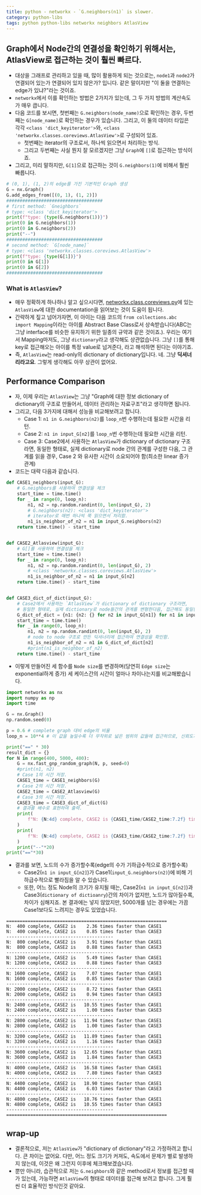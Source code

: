 ```yaml
---
title: python - networkx - `G.neighbors(n1)` is slower.
category: python-libs
tags: python python-libs networkx neighbors AtlasView
---
```


## Graph에서 Node간의 연결성을 확인하기 위해서는, AtlasView로 접근하는 것이 훨씬 빠르다. 

- 대상을 그래프로 관리하고 있을 때, 많이 활용하게 되는 것으로는, `node1`과 `node2`가 연결되어 있는가 연결되어 있지 않은가? 입니다. 같은 말이지만 "이 둘을 연결하는 edge가 있냐?"라는 것이죠. 
- `networkx`에서 이를 확인하는 방법은 2가지가 있는데, 그 두 가지 방법의 계산속도가 매우 큽니다. 
- 다음 코드를 보시면, 첫번째는 `G.neighbors(node_name)`으로 확인하는 경우, 두번째는 `G[node_name]`로 확인하는 경우가 있습니다. 그리고, 이 둘의 데이터 타입은 각각 `<class 'dict_keyiterator'>`와, `<class 'networkx.classes.coreviews.AtlasView'>`로 구성되어 있죠. 
    - 첫번째는 iterator의 구조로서, 하나씩 읽으면서 처리하는 방식. 
    - 그리고 두번째는 사실 뭔지 잘 모르겠지만 그냥 `Graph`에 `[]`로 접근하는 방식이죠.
- 그리고, 미리 말하지만, `G[1]`으로 접근하는 것이 `G.neighbors(1)`에 비해서 훨씬 빠릅니다.

```python
# (0, 1), (1, 2)의 edge를 가진 기본적인 Graph 생성
G = nx.Graph()
G.add_edges_from([(0, 1), (1, 2)])
####################################
# first method: `Gneighbors`
# type: <class 'dict_keyiterator'>
print(f"type: {type(G.neighbors(1))}")
print(0 in G.neighbors(1))
print(0 in G.neighbors(2))
print("--")
####################################
# second method: `G[node_name]`
# type: <class 'networkx.classes.coreviews.AtlasView'>
print(f"type: {type(G[1])}")
print(0 in G[1])
print(0 in G[2])
####################################
```

### What is `AtlasView`?

- 매우 정확하게 하나하나 알고 싶으시다면, [networkx.class.coreviews.py](https://github.com/networkx/networkx/blob/master/networkx/classes/coreviews.py)에 있는 `AtlasView`에 대한 documentation을 읽어보는 것이 도움이 됩니다. 
- 간략하게 짚고 넘어가자면, 이 아이는 다음 코드의 `from collections.abc import Mapping`이라는 아이를 Abstract Base Class로서 상속받습니다(ABC는 그냥 interface를 비슷한 유지하기 위한 일종의 규약과 같은 것이죠.). 우리는 여기서 Mapping마저도, 그냥 `dictionary`라고 생각해도 상관없습니다. 그냥 `[]`를 통해 key로 접근해오는 아이를 특정 value로 넘겨준다, 라고 해석하면 된다는 이야기죠.
- 즉, `AtlasView`는 read-only의 dictionary of dictionary입니다. 네. 그냥 **딕셔너리라고요**. 그렇게 생각해도 아무 상관이 없어요.


## Performance Comparison 

- 자, 이제 우리는 `AtlasView`는 그냥 "Graph에 대한 정보 dictionary of dictionary의 구조로 만들어서, 데이터 관리하는 자료구조"라고 생각하면 됩니다. 
- 그리고, 다음 3가지에 대해서 성능을 비교해보려고 합니다. 
    - Case 1: `n1 in G.neighbors(n2)`를 `loop_n`번 수행하는데 필요한 시간을 리턴. 
    - Case 2: `n1 in input_G[n2]`를 `loop_n`번 수행하는데 필요한 시간을 리턴. 
    - Case 3: Case2에서 사용하는 `AtlasView`가 dictionary of dictionary 구조라면, 동일한 형태로, 실제 dictionary로 node 간의 관계를 구성한 다음, 그 관계를 읽을 경우, Case 2 와 유사한 시간이 소요되어야 함(최소한 linear 증가 관계)
- 코드는 대략 다음과 같습니다.

```python
def CASE1_neighbors(input_G):
    # G.neighbors를 사용하여 연결성을 체크
    start_time = time.time()
    for _ in range(0, loop_n):
        n1, n2 = np.random.randint(0, len(input_G), 2)
        # G.neighbors(n2): <class 'dict_keyiterator'>
        # iterator로 매번 하나씩 쭉 읽으면서 처리함.
        n1_is_neighbor_of_n2 = n1 in input_G.neighbors(n2)
    return time.time() - start_time


def CASE2_Atlasview(input_G):
    # G[]를 사용하여 연결성을 체크
    start_time = time.time()
    for _ in range(0, loop_n):
        n1, n2 = np.random.randint(0, len(input_G), 2)
        # <class 'networkx.classes.coreviews.AtlasView'>
        n1_is_neighbor_of_n2 = n1 in input_G[n2]
    return time.time() - start_time


def CASE3_dict_of_dict(input_G):
    # Case2에서 사용하는 `AtlasView`가 dictionary of dictionary 구조라면, 
    # 동일한 형태로, 실제 dictionary로 node들간의 관계를 변형한다음, 접근해도 동일한 결과가 나와야함.
    G_dict_of_dict = {n1: {n2: {} for n2 in input_G[n1]} for n1 in input_G}
    start_time = time.time()
    for _ in range(0, loop_n):
        n1, n2 = np.random.randint(0, len(input_G), 2)
        # node to node 구조로 만든 딕셔너리에 접근하여 연결성을 확인함.
        n1_is_neighbor_of_n2 = n1 in G_dict_of_dict[n2]
        #print(n1_is_neighbor_of_n2)
    return time.time() - start_time
```

- 이렇게 만들어진 세 함수를 `Node size`를 변경하며(당연히 `Edge size`는 exponential하게 증가) 세 케이스간의 시간이 얼마나 차이나는지를 비교해봤습니다.


```python
import networkx as nx
import numpy as np
import time

G = nx.Graph()
np.random.seed(0)

p = 0.6 # complete graph 대비 edge의 비율
loop_n = 10**4 # 이 값을 높일수록 더 무작위로 넓은 범위의 값들에 접근하므로, 신뢰도가올라감. 

print("==" * 30)
result_dict = {}
for N in range(400, 5000, 400):
    G = nx.fast_gnp_random_graph(N, p, seed=0)
    #print(n1, n2)
    # Case 1의 시간 저장.
    CASE1_time = CASE1_neighbors(G)
    # Case 2의 시간 저장.
    CASE2_time = CASE2_Atlasview(G)
    # Case 3의 시간 저장.
    CASE3_time = CASE3_dict_of_dict(G)
    # 결과를 배수로 표현하여 출력.
    print(
        f"N: {N:4d} complete, CASE2 is {CASE1_time/CASE2_time:7.2f} times faster than CASE1"
    )
    print(
        f"N: {N:4d} complete, CASE2 is {CASE3_time/CASE2_time:7.2f} times faster than CASE3"
    )
    print("--"*20)
print("=="*30)
```

- 결과를 보면, 노드의 수가 증가할수록(edge의 수가 기하급수적으로 증가할수록) 
    - Case2(`n1 in input_G[n2]`)가 Case1(`input_G.neighbors(n2)`)에 비해 기하급수적으로 빨라짐을 알 수 있습니다.
    - 또한, 어느 정도 Node의 크기가 유지될 때는, Case2(`n1 in input_G[n2]`)과 Case3(`dictionary of dictioanry`)간의 차이가 없지만, 노드가 많아질수록, 차이가 심해지죠. 본 결과에는 넣지 않았지만, 5000개를 넘는 경우에는 가끔 Case1보다도 느려지는 경우도 있었습니다.


```
============================================================
N:  400 complete, CASE2 is    2.36 times faster than CASE1
N:  400 complete, CASE2 is    0.85 times faster than CASE3
----------------------------------------
N:  800 complete, CASE2 is    3.91 times faster than CASE1
N:  800 complete, CASE2 is    0.88 times faster than CASE3
----------------------------------------
N: 1200 complete, CASE2 is    5.49 times faster than CASE1
N: 1200 complete, CASE2 is    0.88 times faster than CASE3
----------------------------------------
N: 1600 complete, CASE2 is    7.07 times faster than CASE1
N: 1600 complete, CASE2 is    0.85 times faster than CASE3
----------------------------------------
N: 2000 complete, CASE2 is    8.72 times faster than CASE1
N: 2000 complete, CASE2 is    0.94 times faster than CASE3
----------------------------------------
N: 2400 complete, CASE2 is   10.55 times faster than CASE1
N: 2400 complete, CASE2 is    1.00 times faster than CASE3
----------------------------------------
N: 2800 complete, CASE2 is   11.94 times faster than CASE1
N: 2800 complete, CASE2 is    1.00 times faster than CASE3
----------------------------------------
N: 3200 complete, CASE2 is   11.89 times faster than CASE1
N: 3200 complete, CASE2 is    1.16 times faster than CASE3
----------------------------------------
N: 3600 complete, CASE2 is   12.65 times faster than CASE1
N: 3600 complete, CASE2 is    1.84 times faster than CASE3
----------------------------------------
N: 4000 complete, CASE2 is   16.58 times faster than CASE1
N: 4000 complete, CASE2 is    7.80 times faster than CASE3
----------------------------------------
N: 4400 complete, CASE2 is   18.90 times faster than CASE1
N: 4400 complete, CASE2 is    6.03 times faster than CASE3
----------------------------------------
N: 4800 complete, CASE2 is   18.76 times faster than CASE1
N: 4800 complete, CASE2 is   10.55 times faster than CASE3
----------------------------------------
============================================================
```


## wrap-up

- 결론적으로, 저는 `AtlasView`가 "dictionary of dictionary"라고 가정하려고 합니다. 큰 차이는 없어요. 다만, 어느 정도 크기가 커져도, 속도에서 문제가 별로 발생하지 않는데, 이것은 왜 그런지 이후에 체크해보겠습니다. 
- 뿐만 아니라, 습관적으로 저는 `G.neighbors`와 같은 method로서 정보를 접근할 때가 있는데, 가능하면 `AtlasView`의 형태로 데이터를 접근해 보려고 합니다. 그게 훨씬 더 효율적인 방식인것 같아요.